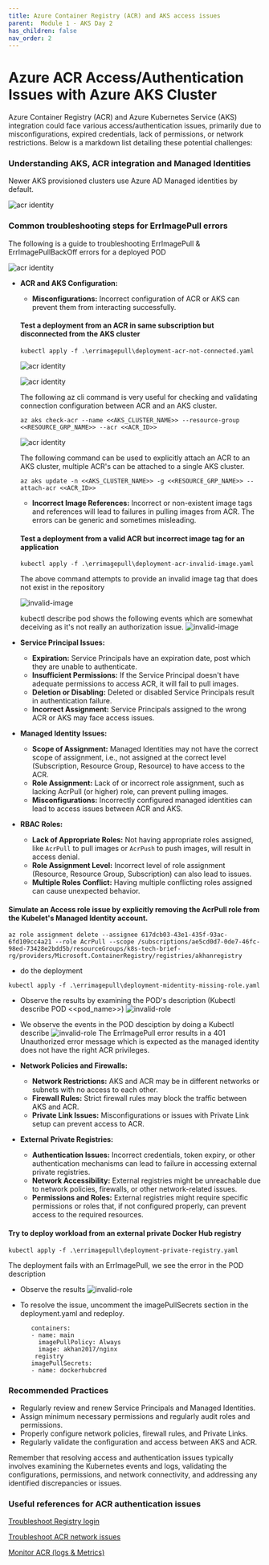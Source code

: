 ```yaml
---
title: Azure Container Registry (ACR) and AKS access issues
parent:  Module 1 - AKS Day 2
has_children: false
nav_order: 2
---
```


# Azure ACR Access/Authentication Issues with Azure AKS Cluster
Azure Container Registry (ACR) and Azure Kubernetes Service (AKS) integration could face various access/authentication issues, primarily due to misconfigurations, expired credentials, lack of permissions, or network restrictions. Below is a markdown list detailing these potential challenges:

### Understanding AKS, ACR integration and Managed Identities

Newer AKS provisioned clusters use Azure AD Managed identities by default.

   ![acr identity](../../assets/images/module2/acr-managed-identites.png)

### Common troubleshooting steps for ErrImagePull errors

The following is a guide to troubleshooting ErrImagePull & ErrImagePullBackOff errors for a deployed POD

   ![acr identity](../../assets/images/module2/ErrImagePullBackOff.png)

- **ACR and AKS Configuration:**
  - **Misconfigurations:** Incorrect configuration of ACR or AKS can prevent them from interacting successfully.
 
   #### Test a deployment from an ACR in same subscription but disconnected from the AKS cluster

   ```shell
   kubectl apply -f .\errimagepull\deployment-acr-not-connected.yaml   
   ```
    ![acr identity](../../assets/images/module2/disconnected-acr1.png)

    ![acr identity](../../assets/images/module2/disconnected-acr2.png)

    The following az cli command is very useful for checking and validating connection configuration between ACR and an AKS cluster.

    ```
   az aks check-acr --name <<AKS_CLUSTER_NAME>> --resource-group <<RESOURCE_GRP_NAME>> --acr <<ACR_ID>>
    ```
    ![acr identity](../../assets/images/module2/disconnected-acr3-check.png)

   The following command can be used to explicitly attach an ACR to an AKS cluster, multiple ACR's can be attached to a single AKS cluster.

   ```
   az aks update -n <<AKS_CLUSTER_NAME>> -g <<RESOURCE_GRP_NAME>> --attach-acr <<ACR_ID>>
   ```

   - **Incorrect Image References:** Incorrect or non-existent image tags and references will lead to failures in pulling images from ACR. The errors can be generic and sometimes misleading.

   #### Test a deployment from a valid ACR but incorrect image tag for an application

   ```shell
   kubectl apply -f .\errimagepull\deployment-acr-invalid-image.yaml   
   ```
   The above command attempts to provide an invalid image tag that does not exist in the repository

   ![invalid-image](../../assets/images/module2/acr-invalid-img-tag1.png)

   kubectl describe pod shows the following events which are somewhat deceiving as it's not really an authorization issue.
   ![invalid-image](../../assets/images/module2/acr-invalid-img-tag2.png)

- **Service Principal Issues:**
  - **Expiration:** Service Principals have an expiration date, post which they are unable to authenticate.
  - **Insufficient Permissions:** If the Service Principal doesn't have adequate permissions to access ACR, it will fail to pull images.
  - **Deletion or Disabling:** Deleted or disabled Service Principals result in authentication failure.
  - **Incorrect Assignment:** Service Principals assigned to the wrong ACR or AKS may face access issues.

- **Managed Identity Issues:**
  - **Scope of Assignment:** Managed Identities may not have the correct scope of assignment, i.e., not assigned at the correct level (Subscription, Resource Group, Resource) to have access to the ACR.
  - **Role Assignment:** Lack of or incorrect role assignment, such as lacking AcrPull (or higher) role, can prevent pulling images.
  - **Misconfigurations:** Incorrectly configured managed identities can lead to access issues between ACR and AKS.

- **RBAC Roles:**
  - **Lack of Appropriate Roles:** Not having appropriate roles assigned, like `AcrPull` to pull images or `AcrPush` to push images, will result in access denial.
  - **Role Assignment Level:** Incorrect level of role assignment (Resource, Resource Group, Subscription) can also lead to issues.
  - **Multiple Roles Conflict:** Having multiple conflicting roles assigned can cause unexpected behavior.

#### Simulate an Access role issue by explicitly removing the **AcrPull** role from the Kubelet's Managed Identity account.

   ```
   az role assignment delete --assignee 617dcb03-43e1-435f-93ac-6fd109cc4a21 --role AcrPull --scope /subscriptions/ae5cd0d7-0de7-46fc-98ed-73428e2bdd5b/resourceGroups/k8s-tech-brief-rg/providers/Microsoft.ContainerRegistry/registries/akhanregistry
   ```

- do the deployment 
``` shell
kubectl apply -f .\errimagepull\deployment-midentity-missing-role.yaml
```

- Observe the results by examining the POD's description (Kubectl describe POD <<pod_name>>)
 ![invalid-role](../../assets/images/module2/midentity-missing-role1.png)
- We observe the events in the POD desciption by doing a Kubectl describe
 ![invalid-role](../../assets/images/module2/midentity-missing-role2.png)
 The ErrImagePull error results in a 401 Unauthorized error message which is expected as the managed identity does not have the right ACR privileges. 

- **Network Policies and Firewalls:**
  - **Network Restrictions:** AKS and ACR may be in different networks or subnets with no access to each other.
  - **Firewall Rules:** Strict firewall rules may block the traffic between AKS and ACR.
  - **Private Link Issues:** Misconfigurations or issues with Private Link setup can prevent access to ACR.

- **External Private Registries:**
  - **Authentication Issues:** Incorrect credentials, token expiry, or other authentication mechanisms can lead to failure in accessing external private registries.
  - **Network Accessibility:** External registries might be unreachable due to network policies, firewalls, or other network-related issues.
  - **Permissions and Roles:** External registries might require specific permissions or roles that, if not configured properly, can prevent access to the required resources.

 #### Try to deploy workload from an external private Docker Hub registry
 ```shell
 kubectl apply -f .\errimagepull\deployment-private-registry.yaml
 ```
 The deployment fails with an ErrImagePull, we see the error in the POD description

 - Observe the results
 ![invalid-role](../../assets/images/module2/private-repo1.png)

 - To resolve the issue, uncomment the imagePullSecrets section in the deployment.yaml and redeploy.
   ```
      containers:
      - name: main
        imagePullPolicy: Always
        image: akhan2017/nginx
       registry
      imagePullSecrets:
      - name: dockerhubcred
   ```

### Recommended Practices
- Regularly review and renew Service Principals and Managed Identities.
- Assign minimum necessary permissions and regularly audit roles and permissions.
- Properly configure network policies, firewall rules, and Private Links.
- Regularly validate the configuration and access between AKS and ACR.

Remember that resolving access and authentication issues typically involves examining the Kubernetes events and logs, validating the configurations, permissions, and network connectivity, and addressing any identified discrepancies or issues.

### Useful references for ACR authentication issues
[Troubleshoot Registry login](https://learn.microsoft.com/en-us/azure/container-registry/container-registry-troubleshoot-login)

[Troubleshoot ACR network issues](https://learn.microsoft.com/en-us/azure/container-registry/container-registry-troubleshoot-access)

[Monitor ACR (logs & Metrics)](https://learn.microsoft.com/en-us/azure/container-registry/monitor-service)
